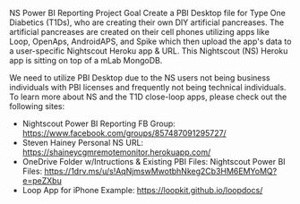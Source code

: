 NS Power BI Reporting Project Goal
Create a PBI Desktop file for Type One Diabetics (T1Ds), who are creating their own DIY artificial pancreases.  The artificial pancreases are created on their cell phones utilizing apps like Loop, OpenAps, AndroidAPS, and Spike which then upload the app's data to a user-specific Nightscout Heroku app & URL.  This Nightscout (NS) Heroku app is sitting on top of a mLab MongoDB. 

We need to utilize PBI Desktop due to the  NS users not being business individuals with PBI licenses and frequently not being technical individuals.  To learn more about NS and the T1D close-loop apps, please check out the following sites:

*  Nightscout Power BI Reporting FB Group:  https://www.facebook.com/groups/857487091295727/
*  Steven Hainey Personal NS URL:  https://shaineycgmremotemonitor.herokuapp.com/
*  OneDrive Folder w/Intructions & Existing PBI Files:  Nightscout Power BI Files: https://1drv.ms/u/s!AqNjmswMwotbhNkeg2Cb3HM6EMYoMQ?e=peZXbu
*  Loop App for iPhone Example: https://loopkit.github.io/loopdocs/

